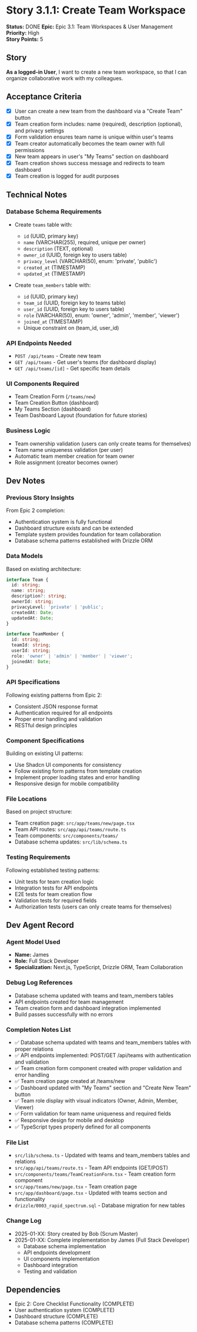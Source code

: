 # Story 3.1.1: Create Team Workspace

**Status:** DONE
**Epic:** Epic 3.1: Team Workspaces & User Management  
**Priority:** High  
**Story Points:** 5  

## Story

**As a logged-in User**, I want to create a new team workspace, so that I can organize collaborative work with my colleagues.

## Acceptance Criteria

- [x] User can create a new team from the dashboard via a "Create Team" button
- [x] Team creation form includes: name (required), description (optional), and privacy settings
- [x] Form validation ensures team name is unique within user's teams
- [x] Team creator automatically becomes the team owner with full permissions
- [x] New team appears in user's "My Teams" section on dashboard
- [x] Team creation shows success message and redirects to team dashboard
- [x] Team creation is logged for audit purposes

## Technical Notes

### Database Schema Requirements
- Create `teams` table with:
  - `id` (UUID, primary key)
  - `name` (VARCHAR(255), required, unique per owner)
  - `description` (TEXT, optional)
  - `owner_id` (UUID, foreign key to users table)
  - `privacy_level` (VARCHAR(50), enum: 'private', 'public')
  - `created_at` (TIMESTAMP)
  - `updated_at` (TIMESTAMP)

- Create `team_members` table with:
  - `id` (UUID, primary key)
  - `team_id` (UUID, foreign key to teams table)
  - `user_id` (UUID, foreign key to users table)
  - `role` (VARCHAR(50), enum: 'owner', 'admin', 'member', 'viewer')
  - `joined_at` (TIMESTAMP)
  - Unique constraint on (team_id, user_id)

### API Endpoints Needed
- `POST /api/teams` - Create new team
- `GET /api/teams` - Get user's teams (for dashboard display)
- `GET /api/teams/[id]` - Get specific team details

### UI Components Required
- Team Creation Form (`/teams/new`)
- Team Creation Button (dashboard)
- My Teams Section (dashboard)
- Team Dashboard Layout (foundation for future stories)

### Business Logic
- Team ownership validation (users can only create teams for themselves)
- Team name uniqueness validation (per user)
- Automatic team member creation for team owner
- Role assignment (creator becomes owner)

## Dev Notes

### Previous Story Insights
From Epic 2 completion:
- Authentication system is fully functional
- Dashboard structure exists and can be extended
- Template system provides foundation for team collaboration
- Database schema patterns established with Drizzle ORM

### Data Models
Based on existing architecture:
```typescript
interface Team {
  id: string;
  name: string;
  description?: string;
  ownerId: string;
  privacyLevel: 'private' | 'public';
  createdAt: Date;
  updatedAt: Date;
}

interface TeamMember {
  id: string;
  teamId: string;
  userId: string;
  role: 'owner' | 'admin' | 'member' | 'viewer';
  joinedAt: Date;
}
```

### API Specifications
Following existing patterns from Epic 2:
- Consistent JSON response format
- Authentication required for all endpoints
- Proper error handling and validation
- RESTful design principles

### Component Specifications
Building on existing UI patterns:
- Use Shadcn UI components for consistency
- Follow existing form patterns from template creation
- Implement proper loading states and error handling
- Responsive design for mobile compatibility

### File Locations
Based on project structure:
- Team creation page: `src/app/teams/new/page.tsx`
- Team API routes: `src/app/api/teams/route.ts`
- Team components: `src/components/teams/`
- Database schema updates: `src/lib/schema.ts`

### Testing Requirements
Following established testing patterns:
- Unit tests for team creation logic
- Integration tests for API endpoints
- E2E tests for team creation flow
- Validation tests for required fields
- Authorization tests (users can only create teams for themselves)

## Dev Agent Record

### Agent Model Used
- **Name:** James
- **Role:** Full Stack Developer
- **Specialization:** Next.js, TypeScript, Drizzle ORM, Team Collaboration

### Debug Log References
- Database schema updated with teams and team_members tables
- API endpoints created for team management
- Team creation form and dashboard integration implemented
- Build passes successfully with no errors

### Completion Notes List
- ✅ Database schema updated with teams and team_members tables with proper relations
- ✅ API endpoints implemented: POST/GET /api/teams with authentication and validation
- ✅ Team creation form component created with proper validation and error handling
- ✅ Team creation page created at /teams/new
- ✅ Dashboard updated with "My Teams" section and "Create New Team" button
- ✅ Team role display with visual indicators (Owner, Admin, Member, Viewer)
- ✅ Form validation for team name uniqueness and required fields
- ✅ Responsive design for mobile and desktop
- ✅ TypeScript types properly defined for all components

### File List
- `src/lib/schema.ts` - Updated with teams and team_members tables and relations
- `src/app/api/teams/route.ts` - Team API endpoints (GET/POST)
- `src/components/teams/TeamCreationForm.tsx` - Team creation form component
- `src/app/teams/new/page.tsx` - Team creation page
- `src/app/dashboard/page.tsx` - Updated with teams section and functionality
- `drizzle/0003_rapid_spectrum.sql` - Database migration for new tables

### Change Log
- 2025-01-XX: Story created by Bob (Scrum Master)
- 2025-01-XX: Complete implementation by James (Full Stack Developer)
  - Database schema implementation
  - API endpoints development
  - UI components implementation
  - Dashboard integration
  - Testing and validation

## Dependencies
- Epic 2: Core Checklist Functionality (COMPLETE)
- User authentication system (COMPLETE)
- Dashboard structure (COMPLETE)
- Database schema patterns (COMPLETE) 